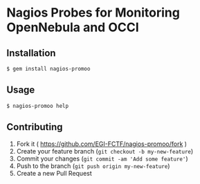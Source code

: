 # Nagios Probes for Monitoring OpenNebula and OCCI

## Installation

    $ gem install nagios-promoo

## Usage

	$ nagios-promoo help

## Contributing

1. Fork it ( https://github.com/EGI-FCTF/nagios-promoo/fork )
2. Create your feature branch (`git checkout -b my-new-feature`)
3. Commit your changes (`git commit -am 'Add some feature'`)
4. Push to the branch (`git push origin my-new-feature`)
5. Create a new Pull Request
